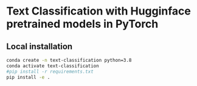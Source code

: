 # Text Classification with Hugginface pretrained models in PyTorch

## Local installation

```sh
conda create -n text-classification python=3.8
conda activate text-classification
#pip install -r requirements.txt
pip install -e .
```


